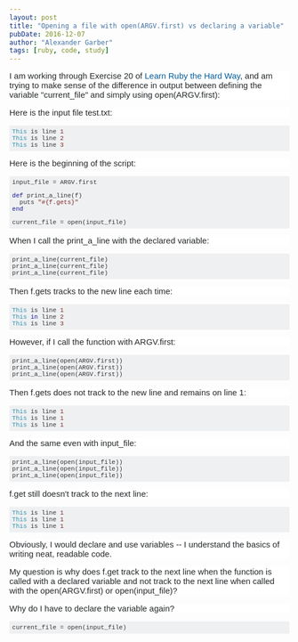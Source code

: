 ```yaml
---
layout: post
title: "Opening a file with open(ARGV.first) vs declaring a variable"
pubDate: 2016-12-07
author: "Alexander Garber"
tags: [ruby, code, study]
---
```


<div dir="ltr" style="text-align: left;" trbidi="on">
  <div style="background-color: white; border: 0px; clear: both; color: #242729; font-family: Arial, &quot;Helvetica Neue&quot;, Helvetica, sans-serif; font-size: 15px; margin-bottom: 1em; padding: 0px;">I am working through Exercise 20
    of&nbsp;<a href="https://learnrubythehardway.org/book/ex20.html" rel="nofollow noreferrer" style="border: 0px; color: #005999; cursor: pointer; margin: 0px; padding: 0px; text-decoration: none;">Learn Ruby the Hard Way</a>, and am trying
    to make sense of the difference in output between defining the variable "current_file" and simply using open(ARGV.first):</div>
  <div style="background-color: white; border: 0px; clear: both; color: #242729; font-family: Arial, &quot;Helvetica Neue&quot;, Helvetica, sans-serif; font-size: 15px; margin-bottom: 1em; padding: 0px;">Here is the input file test.txt:</div>
  <pre class="lang-rb prettyprint prettyprinted" style="background-color: #eff0f1; border: 0px; color: #393318; font-family: Consolas, Menlo, Monaco, &quot;Lucida Console&quot;, &quot;Liberation Mono&quot;, &quot;DejaVu Sans Mono&quot;, &quot;Bitstream Vera Sans Mono&quot;, &quot;Courier New&quot;, monospace, sans-serif; font-size: 13px; margin-bottom: 1em; max-height: 600px; overflow: auto; padding: 5px; width: auto; word-wrap: normal;"><code style="border: 0px; font-family: Consolas, Menlo, Monaco, &quot;Lucida Console&quot;, &quot;Liberation Mono&quot;, &quot;DejaVu Sans Mono&quot;, &quot;Bitstream Vera Sans Mono&quot;, &quot;Courier New&quot;, monospace, sans-serif; margin: 0px; padding: 0px; white-space: inherit;"><span class="typ" style="border: 0px; color: #2b91af; margin: 0px; padding: 0px;">This</span><span class="pln" style="border: 0px; color: #303336; margin: 0px; padding: 0px;"> is line </span><span class="lit" style="border: 0px; color: #7d2727; margin: 0px; padding: 0px;">1</span><span class="pln" style="border: 0px; color: #303336; margin: 0px; padding: 0px;"><br /></span><span class="typ" style="border: 0px; color: #2b91af; margin: 0px; padding: 0px;">This</span><span class="pln" style="border: 0px; color: #303336; margin: 0px; padding: 0px;"> is line </span><span class="lit" style="border: 0px; color: #7d2727; margin: 0px; padding: 0px;">2</span><span class="pln" style="border: 0px; color: #303336; margin: 0px; padding: 0px;"><br /></span><span class="typ" style="border: 0px; color: #2b91af; margin: 0px; padding: 0px;">This</span><span class="pln" style="border: 0px; color: #303336; margin: 0px; padding: 0px;"> is line </span><span class="lit" style="border: 0px; color: #7d2727; margin: 0px; padding: 0px;">3</span></code></pre>
  <div style="background-color: white; border: 0px; clear: both; color: #242729; font-family: Arial, &quot;Helvetica Neue&quot;, Helvetica, sans-serif; font-size: 15px; margin-bottom: 1em; padding: 0px;">Here is the beginning of the script:</div>
  <pre class="lang-rb prettyprint prettyprinted" style="background-color: #eff0f1; border: 0px; color: #393318; font-family: Consolas, Menlo, Monaco, &quot;Lucida Console&quot;, &quot;Liberation Mono&quot;, &quot;DejaVu Sans Mono&quot;, &quot;Bitstream Vera Sans Mono&quot;, &quot;Courier New&quot;, monospace, sans-serif; font-size: 13px; margin-bottom: 1em; max-height: 600px; overflow: auto; padding: 5px; width: auto; word-wrap: normal;"><code style="border: 0px; font-family: Consolas, Menlo, Monaco, &quot;Lucida Console&quot;, &quot;Liberation Mono&quot;, &quot;DejaVu Sans Mono&quot;, &quot;Bitstream Vera Sans Mono&quot;, &quot;Courier New&quot;, monospace, sans-serif; margin: 0px; padding: 0px; white-space: inherit;"><span class="pln" style="border: 0px; color: #303336; margin: 0px; padding: 0px;">input_file </span><span class="pun" style="border: 0px; color: #303336; margin: 0px; padding: 0px;">=</span><span class="pln" style="border: 0px; color: #303336; margin: 0px; padding: 0px;"> ARGV</span><span class="pun" style="border: 0px; color: #303336; margin: 0px; padding: 0px;">.</span><span class="pln" style="border: 0px; color: #303336; margin: 0px; padding: 0px;">first<br /><br /></span><span class="kwd" style="border: 0px; color: #101094; margin: 0px; padding: 0px;">def</span><span class="pln" style="border: 0px; color: #303336; margin: 0px; padding: 0px;"> print_a_line</span><span class="pun" style="border: 0px; color: #303336; margin: 0px; padding: 0px;">(</span><span class="pln" style="border: 0px; color: #303336; margin: 0px; padding: 0px;">f</span><span class="pun" style="border: 0px; color: #303336; margin: 0px; padding: 0px;">)</span><span class="pln" style="border: 0px; color: #303336; margin: 0px; padding: 0px;"><br />  puts </span><span class="str" style="border: 0px; color: #7d2727; margin: 0px; padding: 0px;">"#{f.gets}"</span><span class="pln" style="border: 0px; color: #303336; margin: 0px; padding: 0px;"><br /></span><span class="kwd" style="border: 0px; color: #101094; margin: 0px; padding: 0px;">end</span><span class="pln" style="border: 0px; color: #303336; margin: 0px; padding: 0px;"><br /><br />current_file </span><span class="pun" style="border: 0px; color: #303336; margin: 0px; padding: 0px;">=</span><span class="pln" style="border: 0px; color: #303336; margin: 0px; padding: 0px;"> open</span><span class="pun" style="border: 0px; color: #303336; margin: 0px; padding: 0px;">(</span><span class="pln" style="border: 0px; color: #303336; margin: 0px; padding: 0px;">input_file</span><span class="pun" style="border: 0px; color: #303336; margin: 0px; padding: 0px;">)</span></code></pre>
  <div style="background-color: white; border: 0px; clear: both; color: #242729; font-family: Arial, &quot;Helvetica Neue&quot;, Helvetica, sans-serif; font-size: 15px; margin-bottom: 1em; padding: 0px;">When I call the print_a_line with the
    declared variable:</div>
  <pre class="lang-rb prettyprint prettyprinted" style="background-color: #eff0f1; border: 0px; color: #393318; font-family: Consolas, Menlo, Monaco, &quot;Lucida Console&quot;, &quot;Liberation Mono&quot;, &quot;DejaVu Sans Mono&quot;, &quot;Bitstream Vera Sans Mono&quot;, &quot;Courier New&quot;, monospace, sans-serif; font-size: 13px; margin-bottom: 1em; max-height: 600px; overflow: auto; padding: 5px; width: auto; word-wrap: normal;"><code style="border: 0px; font-family: Consolas, Menlo, Monaco, &quot;Lucida Console&quot;, &quot;Liberation Mono&quot;, &quot;DejaVu Sans Mono&quot;, &quot;Bitstream Vera Sans Mono&quot;, &quot;Courier New&quot;, monospace, sans-serif; margin: 0px; padding: 0px; white-space: inherit;"><span class="pln" style="border: 0px; color: #303336; margin: 0px; padding: 0px;">print_a_line</span><span class="pun" style="border: 0px; color: #303336; margin: 0px; padding: 0px;">(</span><span class="pln" style="border: 0px; color: #303336; margin: 0px; padding: 0px;">current_file</span><span class="pun" style="border: 0px; color: #303336; margin: 0px; padding: 0px;">)</span><span class="pln" style="border: 0px; color: #303336; margin: 0px; padding: 0px;"><br />print_a_line</span><span class="pun" style="border: 0px; color: #303336; margin: 0px; padding: 0px;">(</span><span class="pln" style="border: 0px; color: #303336; margin: 0px; padding: 0px;">current_file</span><span class="pun" style="border: 0px; color: #303336; margin: 0px; padding: 0px;">)</span><span class="pln" style="border: 0px; color: #303336; margin: 0px; padding: 0px;"><br />print_a_line</span><span class="pun" style="border: 0px; color: #303336; margin: 0px; padding: 0px;">(</span><span class="pln" style="border: 0px; color: #303336; margin: 0px; padding: 0px;">current_file</span><span class="pun" style="border: 0px; color: #303336; margin: 0px; padding: 0px;">)</span></code></pre>
  <div style="background-color: white; border: 0px; clear: both; color: #242729; font-family: Arial, &quot;Helvetica Neue&quot;, Helvetica, sans-serif; font-size: 15px; margin-bottom: 1em; padding: 0px;">Then f.gets tracks to the new line each
    time:</div>
  <pre class="lang-rb prettyprint prettyprinted" style="background-color: #eff0f1; border: 0px; color: #393318; font-family: Consolas, Menlo, Monaco, &quot;Lucida Console&quot;, &quot;Liberation Mono&quot;, &quot;DejaVu Sans Mono&quot;, &quot;Bitstream Vera Sans Mono&quot;, &quot;Courier New&quot;, monospace, sans-serif; font-size: 13px; margin-bottom: 1em; max-height: 600px; overflow: auto; padding: 5px; width: auto; word-wrap: normal;"><code style="border: 0px; font-family: Consolas, Menlo, Monaco, &quot;Lucida Console&quot;, &quot;Liberation Mono&quot;, &quot;DejaVu Sans Mono&quot;, &quot;Bitstream Vera Sans Mono&quot;, &quot;Courier New&quot;, monospace, sans-serif; margin: 0px; padding: 0px; white-space: inherit;"><span class="typ" style="border: 0px; color: #2b91af; margin: 0px; padding: 0px;">This</span><span class="pln" style="border: 0px; color: #303336; margin: 0px; padding: 0px;"> is line </span><span class="lit" style="border: 0px; color: #7d2727; margin: 0px; padding: 0px;">1</span><span class="pln" style="border: 0px; color: #303336; margin: 0px; padding: 0px;"><br /></span><span class="typ" style="border: 0px; color: #2b91af; margin: 0px; padding: 0px;">This</span><span class="pln" style="border: 0px; color: #303336; margin: 0px; padding: 0px;"> </span><span class="kwd" style="border: 0px; color: #101094; margin: 0px; padding: 0px;">in</span><span class="pln" style="border: 0px; color: #303336; margin: 0px; padding: 0px;"> line </span><span class="lit" style="border: 0px; color: #7d2727; margin: 0px; padding: 0px;">2</span><span class="pln" style="border: 0px; color: #303336; margin: 0px; padding: 0px;"><br /></span><span class="typ" style="border: 0px; color: #2b91af; margin: 0px; padding: 0px;">This</span><span class="pln" style="border: 0px; color: #303336; margin: 0px; padding: 0px;"> is line </span><span class="lit" style="border: 0px; color: #7d2727; margin: 0px; padding: 0px;">3</span></code></pre>
  <div style="background-color: white; border: 0px; clear: both; color: #242729; font-family: Arial, &quot;Helvetica Neue&quot;, Helvetica, sans-serif; font-size: 15px; margin-bottom: 1em; padding: 0px;">However, if I call the function with
    ARGV.first:</div>
  <pre class="lang-rb prettyprint prettyprinted" style="background-color: #eff0f1; border: 0px; color: #393318; font-family: Consolas, Menlo, Monaco, &quot;Lucida Console&quot;, &quot;Liberation Mono&quot;, &quot;DejaVu Sans Mono&quot;, &quot;Bitstream Vera Sans Mono&quot;, &quot;Courier New&quot;, monospace, sans-serif; font-size: 13px; margin-bottom: 1em; max-height: 600px; overflow: auto; padding: 5px; width: auto; word-wrap: normal;"><code style="border: 0px; font-family: Consolas, Menlo, Monaco, &quot;Lucida Console&quot;, &quot;Liberation Mono&quot;, &quot;DejaVu Sans Mono&quot;, &quot;Bitstream Vera Sans Mono&quot;, &quot;Courier New&quot;, monospace, sans-serif; margin: 0px; padding: 0px; white-space: inherit;"><span class="pln" style="border: 0px; color: #303336; margin: 0px; padding: 0px;">print_a_line</span><span class="pun" style="border: 0px; color: #303336; margin: 0px; padding: 0px;">(</span><span class="pln" style="border: 0px; color: #303336; margin: 0px; padding: 0px;">open</span><span class="pun" style="border: 0px; color: #303336; margin: 0px; padding: 0px;">(</span><span class="pln" style="border: 0px; color: #303336; margin: 0px; padding: 0px;">ARGV</span><span class="pun" style="border: 0px; color: #303336; margin: 0px; padding: 0px;">.</span><span class="pln" style="border: 0px; color: #303336; margin: 0px; padding: 0px;">first</span><span class="pun" style="border: 0px; color: #303336; margin: 0px; padding: 0px;">))</span><span class="pln" style="border: 0px; color: #303336; margin: 0px; padding: 0px;"><br />print_a_line</span><span class="pun" style="border: 0px; color: #303336; margin: 0px; padding: 0px;">(</span><span class="pln" style="border: 0px; color: #303336; margin: 0px; padding: 0px;">open</span><span class="pun" style="border: 0px; color: #303336; margin: 0px; padding: 0px;">(</span><span class="pln" style="border: 0px; color: #303336; margin: 0px; padding: 0px;">ARGV</span><span class="pun" style="border: 0px; color: #303336; margin: 0px; padding: 0px;">.</span><span class="pln" style="border: 0px; color: #303336; margin: 0px; padding: 0px;">first</span><span class="pun" style="border: 0px; color: #303336; margin: 0px; padding: 0px;">))</span><span class="pln" style="border: 0px; color: #303336; margin: 0px; padding: 0px;"><br />print_a_line</span><span class="pun" style="border: 0px; color: #303336; margin: 0px; padding: 0px;">(</span><span class="pln" style="border: 0px; color: #303336; margin: 0px; padding: 0px;">open</span><span class="pun" style="border: 0px; color: #303336; margin: 0px; padding: 0px;">(</span><span class="pln" style="border: 0px; color: #303336; margin: 0px; padding: 0px;">ARGV</span><span class="pun" style="border: 0px; color: #303336; margin: 0px; padding: 0px;">.</span><span class="pln" style="border: 0px; color: #303336; margin: 0px; padding: 0px;">first</span><span class="pun" style="border: 0px; color: #303336; margin: 0px; padding: 0px;">))</span></code></pre>
  <div style="background-color: white; border: 0px; clear: both; color: #242729; font-family: Arial, &quot;Helvetica Neue&quot;, Helvetica, sans-serif; font-size: 15px; margin-bottom: 1em; padding: 0px;">Then f.gets does not track to the new
    line and remains on line 1:</div>
  <pre class="lang-rb prettyprint prettyprinted" style="background-color: #eff0f1; border: 0px; color: #393318; font-family: Consolas, Menlo, Monaco, &quot;Lucida Console&quot;, &quot;Liberation Mono&quot;, &quot;DejaVu Sans Mono&quot;, &quot;Bitstream Vera Sans Mono&quot;, &quot;Courier New&quot;, monospace, sans-serif; font-size: 13px; margin-bottom: 1em; max-height: 600px; overflow: auto; padding: 5px; width: auto; word-wrap: normal;"><code style="border: 0px; font-family: Consolas, Menlo, Monaco, &quot;Lucida Console&quot;, &quot;Liberation Mono&quot;, &quot;DejaVu Sans Mono&quot;, &quot;Bitstream Vera Sans Mono&quot;, &quot;Courier New&quot;, monospace, sans-serif; margin: 0px; padding: 0px; white-space: inherit;"><span class="typ" style="border: 0px; color: #2b91af; margin: 0px; padding: 0px;">This</span><span class="pln" style="border: 0px; color: #303336; margin: 0px; padding: 0px;"> is line </span><span class="lit" style="border: 0px; color: #7d2727; margin: 0px; padding: 0px;">1</span><span class="pln" style="border: 0px; color: #303336; margin: 0px; padding: 0px;"><br /></span><span class="typ" style="border: 0px; color: #2b91af; margin: 0px; padding: 0px;">This</span><span class="pln" style="border: 0px; color: #303336; margin: 0px; padding: 0px;"> is line </span><span class="lit" style="border: 0px; color: #7d2727; margin: 0px; padding: 0px;">1</span><span class="pln" style="border: 0px; color: #303336; margin: 0px; padding: 0px;"><br /></span><span class="typ" style="border: 0px; color: #2b91af; margin: 0px; padding: 0px;">This</span><span class="pln" style="border: 0px; color: #303336; margin: 0px; padding: 0px;"> is line </span><span class="lit" style="border: 0px; color: #7d2727; margin: 0px; padding: 0px;">1</span></code></pre>
  <div style="background-color: white; border: 0px; clear: both; color: #242729; font-family: Arial, &quot;Helvetica Neue&quot;, Helvetica, sans-serif; font-size: 15px; margin-bottom: 1em; padding: 0px;">And the same even with input_file:</div>
  <pre class="lang-rb prettyprint prettyprinted" style="background-color: #eff0f1; border: 0px; color: #393318; font-family: Consolas, Menlo, Monaco, &quot;Lucida Console&quot;, &quot;Liberation Mono&quot;, &quot;DejaVu Sans Mono&quot;, &quot;Bitstream Vera Sans Mono&quot;, &quot;Courier New&quot;, monospace, sans-serif; font-size: 13px; margin-bottom: 1em; max-height: 600px; overflow: auto; padding: 5px; width: auto; word-wrap: normal;"><code style="border: 0px; font-family: Consolas, Menlo, Monaco, &quot;Lucida Console&quot;, &quot;Liberation Mono&quot;, &quot;DejaVu Sans Mono&quot;, &quot;Bitstream Vera Sans Mono&quot;, &quot;Courier New&quot;, monospace, sans-serif; margin: 0px; padding: 0px; white-space: inherit;"><span class="pln" style="border: 0px; color: #303336; margin: 0px; padding: 0px;">print_a_line</span><span class="pun" style="border: 0px; color: #303336; margin: 0px; padding: 0px;">(</span><span class="pln" style="border: 0px; color: #303336; margin: 0px; padding: 0px;">open</span><span class="pun" style="border: 0px; color: #303336; margin: 0px; padding: 0px;">(</span><span class="pln" style="border: 0px; color: #303336; margin: 0px; padding: 0px;">input_file</span><span class="pun" style="border: 0px; color: #303336; margin: 0px; padding: 0px;">))</span><span class="pln" style="border: 0px; color: #303336; margin: 0px; padding: 0px;"><br />print_a_line</span><span class="pun" style="border: 0px; color: #303336; margin: 0px; padding: 0px;">(</span><span class="pln" style="border: 0px; color: #303336; margin: 0px; padding: 0px;">open</span><span class="pun" style="border: 0px; color: #303336; margin: 0px; padding: 0px;">(</span><span class="pln" style="border: 0px; color: #303336; margin: 0px; padding: 0px;">input_file</span><span class="pun" style="border: 0px; color: #303336; margin: 0px; padding: 0px;">))</span><span class="pln" style="border: 0px; color: #303336; margin: 0px; padding: 0px;"><br />print_a_line</span><span class="pun" style="border: 0px; color: #303336; margin: 0px; padding: 0px;">(</span><span class="pln" style="border: 0px; color: #303336; margin: 0px; padding: 0px;">open</span><span class="pun" style="border: 0px; color: #303336; margin: 0px; padding: 0px;">(</span><span class="pln" style="border: 0px; color: #303336; margin: 0px; padding: 0px;">input_file</span><span class="pun" style="border: 0px; color: #303336; margin: 0px; padding: 0px;">))</span></code></pre>
  <div style="background-color: white; border: 0px; clear: both; color: #242729; font-family: Arial, &quot;Helvetica Neue&quot;, Helvetica, sans-serif; font-size: 15px; margin-bottom: 1em; padding: 0px;">f.get still doesn't track to the next
    line:</div>
  <pre class="lang-rb prettyprint prettyprinted" style="background-color: #eff0f1; border: 0px; color: #393318; font-family: Consolas, Menlo, Monaco, &quot;Lucida Console&quot;, &quot;Liberation Mono&quot;, &quot;DejaVu Sans Mono&quot;, &quot;Bitstream Vera Sans Mono&quot;, &quot;Courier New&quot;, monospace, sans-serif; font-size: 13px; margin-bottom: 1em; max-height: 600px; overflow: auto; padding: 5px; width: auto; word-wrap: normal;"><code style="border: 0px; font-family: Consolas, Menlo, Monaco, &quot;Lucida Console&quot;, &quot;Liberation Mono&quot;, &quot;DejaVu Sans Mono&quot;, &quot;Bitstream Vera Sans Mono&quot;, &quot;Courier New&quot;, monospace, sans-serif; margin: 0px; padding: 0px; white-space: inherit;"><span class="typ" style="border: 0px; color: #2b91af; margin: 0px; padding: 0px;">This</span><span class="pln" style="border: 0px; color: #303336; margin: 0px; padding: 0px;"> is line </span><span class="lit" style="border: 0px; color: #7d2727; margin: 0px; padding: 0px;">1</span><span class="pln" style="border: 0px; color: #303336; margin: 0px; padding: 0px;"><br /></span><span class="typ" style="border: 0px; color: #2b91af; margin: 0px; padding: 0px;">This</span><span class="pln" style="border: 0px; color: #303336; margin: 0px; padding: 0px;"> is line </span><span class="lit" style="border: 0px; color: #7d2727; margin: 0px; padding: 0px;">1</span><span class="pln" style="border: 0px; color: #303336; margin: 0px; padding: 0px;"><br /></span><span class="typ" style="border: 0px; color: #2b91af; margin: 0px; padding: 0px;">This</span><span class="pln" style="border: 0px; color: #303336; margin: 0px; padding: 0px;"> is line </span><span class="lit" style="border: 0px; color: #7d2727; margin: 0px; padding: 0px;">1</span></code></pre>
  <div style="background-color: white; border: 0px; clear: both; color: #242729; font-family: Arial, &quot;Helvetica Neue&quot;, Helvetica, sans-serif; font-size: 15px; margin-bottom: 1em; padding: 0px;">Obviously, I would declare and use
    variables -- I understand the basics of writing neat, readable code.</div>
  <div style="background-color: white; border: 0px; clear: both; color: #242729; font-family: Arial, &quot;Helvetica Neue&quot;, Helvetica, sans-serif; font-size: 15px; margin-bottom: 1em; padding: 0px;">My question is why does f.get track to
    the next line when the function is called with a declared variable and not track to the next line when called with the open(ARGV.first) or open(input_file)?</div>
  <div style="background-color: white; border: 0px; clear: both; color: #242729; font-family: Arial, &quot;Helvetica Neue&quot;, Helvetica, sans-serif; font-size: 15px; margin-bottom: 1em; padding: 0px;">Why do I have to declare the variable
    again?</div>
  <pre class="lang-rb prettyprint prettyprinted" style="background-color: #eff0f1; border: 0px; color: #393318; font-family: Consolas, Menlo, Monaco, &quot;Lucida Console&quot;, &quot;Liberation Mono&quot;, &quot;DejaVu Sans Mono&quot;, &quot;Bitstream Vera Sans Mono&quot;, &quot;Courier New&quot;, monospace, sans-serif; font-size: 13px; margin-bottom: 1em; max-height: 600px; overflow: auto; padding: 5px; width: auto; word-wrap: normal;"><code style="border: 0px; font-family: Consolas, Menlo, Monaco, &quot;Lucida Console&quot;, &quot;Liberation Mono&quot;, &quot;DejaVu Sans Mono&quot;, &quot;Bitstream Vera Sans Mono&quot;, &quot;Courier New&quot;, monospace, sans-serif; margin: 0px; padding: 0px; white-space: inherit;"><span class="pln" style="border: 0px; color: #303336; margin: 0px; padding: 0px;">current_file </span><span class="pun" style="border: 0px; color: #303336; margin: 0px; padding: 0px;">=</span><span class="pln" style="border: 0px; color: #303336; margin: 0px; padding: 0px;"> open</span><span class="pun" style="border: 0px; color: #303336; margin: 0px; padding: 0px;">(</span><span class="pln" style="border: 0px; color: #303336; margin: 0px; padding: 0px;">input_file</span><span class="pun" style="border: 0px; color: #303336; margin: 0px; padding: 0px;">)</span></code></pre>
</div>
